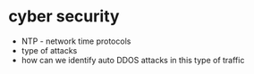 # cyber security
- NTP - network time protocols
- type of attacks
- how can we identify auto DDOS attacks in this type of traffic

